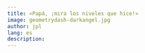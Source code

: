 ```yaml
---
title: «Papá, ¡mira los niveles que hice!»
image: geometrydash-darkangel.jpg
author: jpl
lang: es
description: 
---
```

